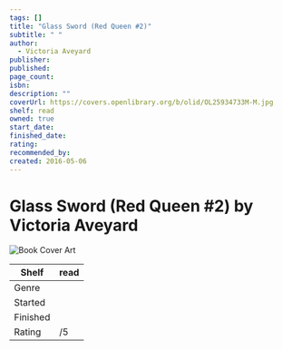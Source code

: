 ```yaml
---
tags: []
title: "Glass Sword (Red Queen #2)"
subtitle: " "
author:
  - Victoria Aveyard
publisher: 
published: 
page_count: 
isbn: 
description: ""
coverUrl: https://covers.openlibrary.org/b/olid/OL25934733M-M.jpg
shelf: read
owned: true
start_date: 
finished_date: 
rating: 
recommended_by: 
created: 2016-05-06
---
```


# Glass Sword (Red Queen #2) by Victoria Aveyard

![Book Cover Art](https://covers.openlibrary.org/b/olid/OL25934733M-M.jpg)

| Shelf | read |
| --- | --- |
| Genre |  |
| Started |  |
| Finished |  |
| Rating | /5 |

